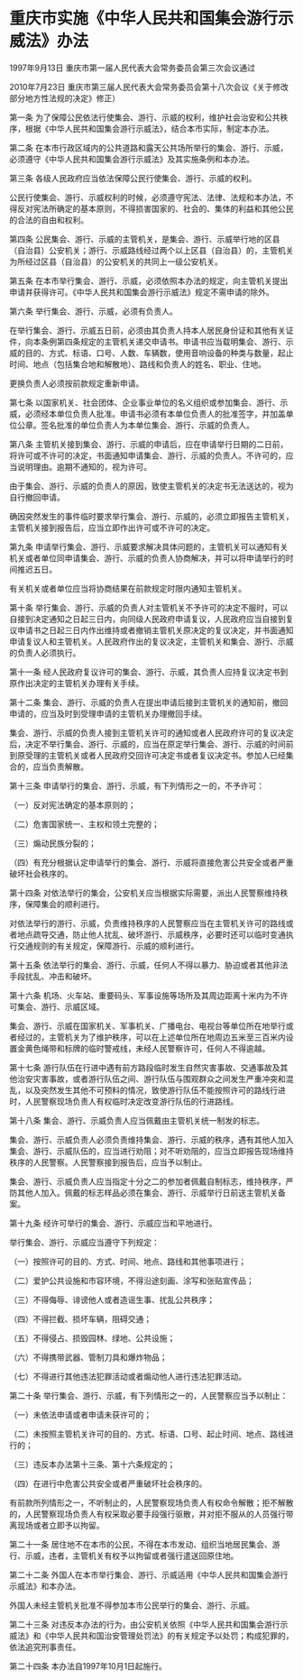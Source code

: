 # 重庆市实施《中华人民共和国集会游行示威法》办法

1997年9月13日 重庆市第一届人民代表大会常务委员会第三次会议通过

2010年7月23日 重庆市第三届人民代表大会常务委员会第十八次会议《关于修改部分地方性法规的决定》修正）

<!-- INFO END -->

第一条 为了保障公民依法行使集会、游行、示威的权利，维护社会治安和公共秩序，根据《中华人民共和国集会游行示威法》，结合本市实际，制定本办法。

第二条 在本市行政区域内的公共道路和露天公共场所举行的集会、游行、示威，必须遵守《中华人民共和国集会游行示威法》及其实施条例和本办法。

第三条 各级人民政府应当依法保障公民行使集会、游行、示威的权利。

公民行使集会、游行、示威权利的时候，必须遵守宪法、法律、法规和本办法，不得反对宪法所确定的基本原则，不得损害国家的、社会的、集体的利益和其他公民的合法的自由和权利。

第四条 公民集会、游行、示威的主管机关，是集会、游行、示威举行地的区县（自治县）公安机关；游行、示威路线经过两个以上区县（自治县）的，主管机关为所经过区县（自治县）的公安机关的共同上一级公安机关。

第五条 在本市举行集会、游行、示威，必须依照本办法的规定，向主管机关提出申请并获得许可。《中华人民共和国集会游行示威法》规定不需申请的除外。

第六条 举行集会、游行、示威，必须有负责人。

在举行集会、游行、示威五日前，必须由其负责人持本人居民身份证和其他有关证件，向本条例第四条规定的主管机关递交申请书。申请书应当载明集会、游行、示威的目的、方式、标语、口号、人数、车辆数，使用音响设备的种类与数量，起止时间、地点（包括集合地和解散地）、路线和负责人的姓名、职业、住地。

更换负责人必须按前款规定重新申请。

第七条 以国家机关、社会团体、企业事业单位的名义组织或参加集会、游行、示威，必须经本单位负责人批准。申请书必须有本单位负责人的批准签字，并加盖单位公章。签名批准的单位负责人为本单位集会、游行、示威的负责人。

第八条 主管机关接到集会、游行、示威的申请后，应在申请举行日期的二日前，将许可或不许可的决定，书面通知申请集会、游行、示威的负责人。不许可的，应当说明理由。逾期不通知的，视为许可。

由于集会、游行、示威的负责人的原因，致使主管机关的决定书无法送达的，视为自行撤回申请。

确因突然发生的事件临时要求举行集会、游行、示威的，必须立即报告主管机关，主管机关接到报告后，应当立即作出许可或不许可的决定。

第九条 申请举行集会、游行、示威要求解决具体问题的，主管机关可以通知有关机关或者单位同申请集会、游行、示威的负责人协商解决，并可以将申请举行的时间推迟五日。

有关机关或者单位应当将协商结果在前款规定时限内通知主管机关。

第十条 举行集会、游行、示威的负责人对主管机关不予许可的决定不服时，可以自接到决定通知之日起三日内，向同级人民政府申请复议，人民政府应当自接到复议申请书之日起三日内作出维持或者撤销主管机关原决定的复议决定，并书面通知申请复议人和主管机关。人民政府作出的复议决定，主管机关和集会、游行、示威的负责人必须执行。

第十一条 经人民政府复议许可的集会、游行、示威，其负责人应持复议决定书到原作出决定的主管机关办理有关手续。

第十二条 集会、游行、示威的负责人在提出申请后接到主管机关的通知前，撤回申请的，应当及时到受理申请的主管机关办理撤回手续。

集会、游行、示威的负责人接到主管机关许可的通知或者人民政府许可的复议决定后，决定不举行集会、游行、示威的，应当在原定举行集会、游行、示威的时间前到原受理的主管机关或者人民政府交回许可决定书或者复议决定书。参加人已经集合的，应当负责解散。

第十三条 申请举行的集会、游行、示威，有下列情形之一的，不予许可：

（一）反对宪法确定的基本原则的；

（二）危害国家统一、主权和领土完整的；

（三）煽动民族分裂的；

（四）有充分根据认定申请举行的集会、游行、示威将直接危害公共安全或者严重破坏社会秩序的。

第十四条 对依法举行的集会，公安机关应当根据实际需要，派出人民警察维持秩序，保障集会的顺利进行。

对依法举行的游行、示威，负责维持秩序的人民警察应当在主管机关许可的路线或者地点疏导交通，防止他人扰乱、破坏游行、示威秩序，必要时还可以临时变通执行交通规则的有关规定，保障游行、示威的顺利进行。

第十五条 依法举行的集会、游行、示威，任何人不得以暴力、胁迫或者其他非法手段扰乱、冲击和破坏。

第十六条 机场、火车站、重要码头、军事设施等场所及其周边距离十米内为不许可集会、游行、示威区域。

集会、游行、示威在国家机关、军事机关、广播电台、电视台等单位所在地举行或者经过的，主管机关为了维护秩序，可以在上述单位所在地周边五米至三百米内设置金黄色绳带和标牌的临时警戒线，未经人民警察许可，任何人不得逾越。

第十七条 游行队伍在行进中遇有前方路段临时发生自然灾害事故、交通事故及其他治安灾害事故，或者游行队伍之间、游行队伍与围观群众之间发生严重冲突和混乱，以及突然发生其他不可预料的情况，致使游行队伍不能按照许可的路线行进时，人民警察现场负责人有权临时决定改变游行队伍的行进路线。

第十八条 集会、游行、示威负责人应当佩戴由主管机关统一制发的标志。

集会、游行、示威负责人必须负责维持集会、游行、示威的秩序，遇有其他人加入集会、游行、示威队伍的，应当进行劝阻；对不听劝阻的，应当立即报告现场维持秩序的人民警察。人民警察接到报告后，应当予以制止。

集会、游行、示威负责人应当指定十分之二的参加者佩戴自制标志，维持秩序，严防其他人加入。佩戴的标志样品必须在集会、游行、示威举行日前送主管机关备案。

第十九条 经许可举行的集会、游行、示威应当和平地进行。

举行集会、游行、示威应当遵守下列规定：

（一）按照许可的目的、方式、时间、地点、路线和其他事项进行；

（二）爱护公共设施和市容环境，不得沿途刻画、涂写和张贴宣传品；

（三）不得侮辱、诽谤他人或者造谣生事、扰乱公共秩序；

（四）不得拦截、损坏车辆，阻碍交通；

（五）不得侵占、损毁园林、绿地、公共设施；

（六）不得携带武器、管制刀具和爆炸物品；

（七）不得进行其他违法犯罪活动或者煽动他人进行违法犯罪活动。

第二十条 举行集会、游行、示威，有下列情形之一的，人民警察应当予以制止：

（一）未依法申请或者申请未获许可的；

（二）未按照主管机关许可的目的、方式、标语、口号、起止时间、地点、路线进行的；

（三）违反本办法第十三条、第十六条规定的；

（四）在进行中危害公共安全或者严重破坏社会秩序的。

有前款所列情形之一，不听制止的，人民警察现场负责人有权命令解散；拒不解散的，人民警察现场负责人有权采取必要手段强行驱散，并对拒不服从的人员强行带离现场或者立即予以拘留。

第二十一条 居住地不在本市的公民，不得在本市发动、组织当地居民集会、游行、示威，违者，主管机关有权予以拘留或者强行遣送回原住地。

第二十二条 外国人在本市举行集会、游行、示威适用《中华人民共和国集会游行示威法》和本办法。

外国人未经主管机关批准不得参加本市公民举行的集会、游行、示威。

第二十三条 对违反本办法的行为，由公安机关依照《中华人民共和国集会游行示威法》和《中华人民共和国治安管理处罚法》的有关规定予以处罚；构成犯罪的，依法追究刑事责任。

第二十四条 本办法自1997年10月1日起施行。

